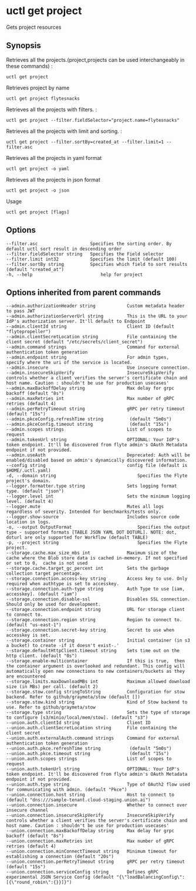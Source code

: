 # uctl get project

Gets project resources

## Synopsis

Retrieves all the projects.(project,projects can be used interchangeably
in these commands) :

    uctl get project

Retrieves project by name

    uctl get project flytesnacks

Retrieves all the projects with filters. :

    uctl get project --filter.fieldSelector="project.name=flytesnacks"

Retrieves all the projects with limit and sorting. :

    uctl get project --filter.sortBy=created_at --filter.limit=1 --filter.asc

Retrieves all the projects in yaml format

    uctl get project -o yaml

Retrieves all the projects in json format

    uctl get project -o json

Usage

    uctl get project [flags]

## Options

    --filter.asc                    Specifies the sorting order. By default uctl sort result in descending order
    --filter.fieldSelector string   Specifies the Field selector
    --filter.limit int32            Specifies the limit (default 100)
    --filter.sortBy string          Specifies which field to sort results  (default "created_at")
    -h, --help                          help for project

## Options inherited from parent commands

    --admin.authorizationHeader string            Custom metadata header to pass JWT
    --admin.authorizationServerUrl string         This is the URL to your IdP's authorization server. It'll default to Endpoint
    --admin.clientId string                       Client ID (default "flytepropeller")
    --admin.clientSecretLocation string           File containing the client secret (default "/etc/secrets/client_secret")
    --admin.command strings                       Command for external authentication token generation
    --admin.endpoint string                       For admin types,  specify where the uri of the service is located.
    --admin.insecure                              Use insecure connection.
    --admin.insecureSkipVerify                    InsecureSkipVerify controls whether a client verifies the server's certificate chain and host name. Caution : shouldn't be use for production usecases'
    --admin.maxBackoffDelay string                Max delay for grpc backoff (default "8s")
    --admin.maxRetries int                        Max number of gRPC retries (default 4)
    --admin.perRetryTimeout string                gRPC per retry timeout (default "15s")
    --admin.pkceConfig.refreshTime string          (default "5m0s")
    --admin.pkceConfig.timeout string              (default "15s")
    --admin.scopes strings                        List of scopes to request
    --admin.tokenUrl string                       OPTIONAL: Your IdP's token endpoint. It'll be discovered from flyte admin's OAuth Metadata endpoint if not provided.
    --admin.useAuth                               Deprecated: Auth will be enabled/disabled based on admin's dynamically discovered information.
    --config string                               config file (default is $HOME/.uctl.yaml)
    -d, --domain string                               Specifies the Flyte project's domain.
    --logger.formatter.type string                Sets logging format type. (default "json")
    --logger.level int                            Sets the minimum logging level. (default 4)
    --logger.mute                                 Mutes all logs regardless of severity. Intended for benchmarks/tests only.
    --logger.show-source                          Includes source code location in logs.
    -o, --output OutputFormat                         Specifies the output type - supported formats [TABLE JSON YAML DOT DOTURL]. NOTE: dot, doturl are only supported for Workflow (default TABLE)
    -p, --project string                              Specifies the Flyte project.
    --storage.cache.max_size_mbs int              Maximum size of the cache where the Blob store data is cached in-memory. If not specified or set to 0,  cache is not used
    --storage.cache.target_gc_percent int         Sets the garbage collection target percentage.
    --storage.connection.access-key string        Access key to use. Only required when authtype is set to accesskey.
    --storage.connection.auth-type string         Auth Type to use [iam, accesskey]. (default "iam")
    --storage.connection.disable-ssl              Disables SSL connection. Should only be used for development.
    --storage.connection.endpoint string          URL for storage client to connect to.
    --storage.connection.region string            Region to connect to. (default "us-east-1")
    --storage.connection.secret-key string        Secret to use when accesskey is set.
    --storage.container string                    Initial container (in s3 a bucket) to create -if it doesn't exist-.'
    --storage.defaultHttpClient.timeout string    Sets time out on the http client. (default "0s")
    --storage.enable-multicontainer               If this is true,  then the container argument is overlooked and redundant. This config will automatically open new connections to new containers/buckets as they are encountered
    --storage.limits.maxDownloadMBs int           Maximum allowed download size (in MBs) per call. (default 2)
    --storage.stow.config stringToString          Configuration for stow backend. Refer to github/graymeta/stow (default [])
    --storage.stow.kind string                    Kind of Stow backend to use. Refer to github/graymeta/stow
    --storage.type string                         Sets the type of storage to configure [s3/minio/local/mem/stow]. (default "s3")
    --union.auth.clientId string                  Client ID
    --union.auth.clientSecretLocation string      File containing the client secret
    --union.auth.externalAuth.command strings     Command for external authentication token generation
    --union.auth.pkce.refreshTime string           (default "5m0s")
    --union.auth.pkce.timeout string               (default "15s")
    --union.auth.scopes strings                   List of scopes to request
    --union.auth.tokenUrl string                  OPTIONAL: Your IdP's token endpoint. It'll be discovered from flyte admin's OAuth Metadata endpoint if not provided.
    --union.auth.type string                      Type of OAuth2 flow used for communicating with admin. (default "Pkce")
    --union.connection.host string                Host to connect to (default "dns:///sample-tenant.cloud-staging.union.ai")
    --union.connection.insecure                   Whether to connect over insecure channel
    --union.connection.insecureSkipVerify         InsecureSkipVerify controls whether a client verifies the server's certificate chain and host name. Caution : shouldn't be use for production usecases'
    --union.connection.maxBackoffDelay string     Max delay for grpc backoff (default "8s")
    --union.connection.maxRetries int             Max number of gRPC retries (default 4)
    --union.connection.minConnectTimeout string   Minimum timeout for establishing a connection (default "20s")
    --union.connection.perRetryTimeout string     gRPC per retry timeout (default "15s")
    --union.connection.serviceConfig string       Defines gRPC experimental JSON Service Config (default "{\"loadBalancingConfig\": [{\"round_robin\":{}}]}")
